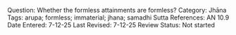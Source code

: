 Question: Whether the formless attainments are formless?
Category: Jhāna
Tags: arupa; formless; immaterial; jhana; samadhi
Sutta References: AN 10.9
Date Entered: 7-12-25
Last Revised: 7-12-25
Review Status: Not started